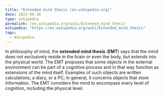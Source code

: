```yaml
---
title: "Extended mind thesis (en.wikipedia.org)"
date: 2023-06-26
type: wikipedia
permalink: /en.wikipedia.org/wiki/Extended_mind_thesis
wikipedia: "https://en.wikipedia.org/wiki/Extended_mind_thesis"
tags:
  - Wikipedia
---
```

In philosophy of mind, the **extended mind thesis** (**EMT**) says that the mind does not exclusively reside in the brain or even the body, but extends into the physical world. The EMT proposes that some objects in the external environment can be part of a cognitive process and in that way function as extensions of the mind itself. Examples of such objects are written calculations, a diary, or a PC; in general, it concerns objects that store information. The EMT considers the mind to encompass every level of cognition, including the physical level.